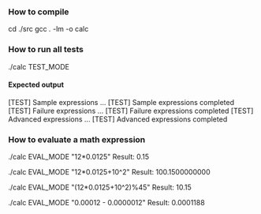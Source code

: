 
### How to compile

cd ./src
gcc *.*  -lm -o calc

### How to run all tests

./calc TEST_MODE

#### Expected output
[TEST] Sample expressions ... 
[TEST] Sample expressions completed 
[TEST] Failure expressions ... 
[TEST] Failure expressions completed 
[TEST] Advanced expressions ... 
[TEST] Advanced expressions completed 


### How to evaluate a math expression

./calc EVAL_MODE "12*0.0125"
Result: 0.15

./calc EVAL_MODE "12*0.0125+10^2"
Result: 100.1500000000

./calc EVAL_MODE "(12*0.0125+10^2)%45"
Result: 10.15

 ./calc EVAL_MODE "0.00012 - 0.0000012"
Result: 0.0001188

